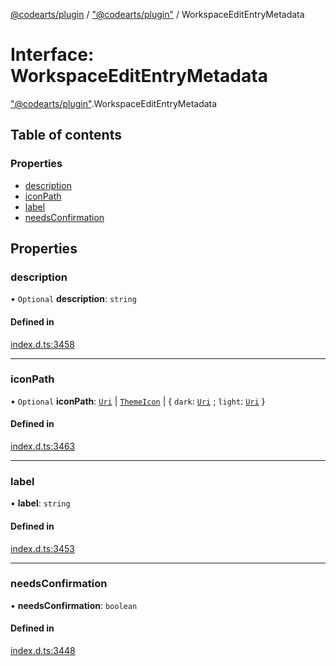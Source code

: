 [@codearts/plugin](../README.md) / ["@codearts/plugin"](../modules/_codearts_plugin_.md) / WorkspaceEditEntryMetadata

# Interface: WorkspaceEditEntryMetadata

["@codearts/plugin"](../modules/_codearts_plugin_.md).WorkspaceEditEntryMetadata

## Table of contents

### Properties

- [description](codearts_plugin_.WorkspaceEditEntryMetadata.md#description)
- [iconPath](codearts_plugin_.WorkspaceEditEntryMetadata.md#iconpath)
- [label](codearts_plugin_.WorkspaceEditEntryMetadata.md#label)
- [needsConfirmation](codearts_plugin_.WorkspaceEditEntryMetadata.md#needsconfirmation)

## Properties

### description

• `Optional` **description**: `string`

#### Defined in

[index.d.ts:3458](https://github.com/huaweicloud/cloudide-plugin-api/blob/203b986/index.d.ts#L3458)

___

### iconPath

• `Optional` **iconPath**: [`Uri`](../classes/codearts_plugin_.Uri.md) \| [`ThemeIcon`](../classes/codearts_plugin_.ThemeIcon.md) \| { `dark`: [`Uri`](../classes/codearts_plugin_.Uri.md) ; `light`: [`Uri`](../classes/codearts_plugin_.Uri.md)  }

#### Defined in

[index.d.ts:3463](https://github.com/huaweicloud/cloudide-plugin-api/blob/203b986/index.d.ts#L3463)

___

### label

• **label**: `string`

#### Defined in

[index.d.ts:3453](https://github.com/huaweicloud/cloudide-plugin-api/blob/203b986/index.d.ts#L3453)

___

### needsConfirmation

• **needsConfirmation**: `boolean`

#### Defined in

[index.d.ts:3448](https://github.com/huaweicloud/cloudide-plugin-api/blob/203b986/index.d.ts#L3448)
